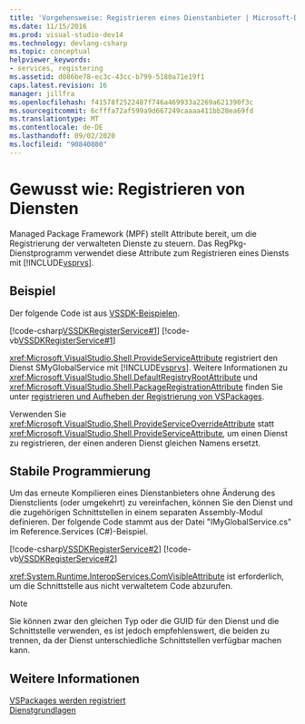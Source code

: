 ```yaml
---
title: 'Vorgehensweise: Registrieren eines Dienstanbieter | Microsoft-Dokumentation'
ms.date: 11/15/2016
ms.prod: visual-studio-dev14
ms.technology: devlang-csharp
ms.topic: conceptual
helpviewer_keywords:
- services, registering
ms.assetid: d086be78-ec3c-43cc-b799-5180a71e19f1
caps.latest.revision: 16
manager: jillfra
ms.openlocfilehash: f41578f2522487f746a469933a2269a621390f3c
ms.sourcegitcommit: 6cfffa72af599a9d667249caaaa411bb28ea69fd
ms.translationtype: MT
ms.contentlocale: de-DE
ms.lasthandoff: 09/02/2020
ms.locfileid: "90840880"
---
```

# <a name="how-to-register-a-service"></a>Gewusst wie: Registrieren von Diensten
Managed Package Framework (MPF) stellt Attribute bereit, um die Registrierung der verwalteten Dienste zu steuern. Das RegPkg-Dienstprogramm verwendet diese Attribute zum Registrieren eines Diensts mit [!INCLUDE[vsprvs](../includes/vsprvs-md.md)].  
  
## <a name="example"></a>Beispiel  
 Der folgende Code ist aus [VSSDK-Beispielen](../misc/vssdk-samples.md).  
  
 [!code-csharp[VSSDKRegisterService#1](../snippets/csharp/VS_Snippets_VSSDK/vssdkregisterservice/cs/vssdkregisterservicepackage.cs#1)]
 [!code-vb[VSSDKRegisterService#1](../snippets/visualbasic/VS_Snippets_VSSDK/vssdkregisterservice/vb/vssdkregisterservicepackage.vb#1)]  
  
 <xref:Microsoft.VisualStudio.Shell.ProvideServiceAttribute> registriert den Dienst SMyGlobalService mit [!INCLUDE[vsprvs](../includes/vsprvs-md.md)]. Weitere Informationen zu <xref:Microsoft.VisualStudio.Shell.DefaultRegistryRootAttribute> und <xref:Microsoft.VisualStudio.Shell.PackageRegistrationAttribute> finden Sie unter [registrieren und Aufheben der Registrierung von VSPackages](../extensibility/registering-and-unregistering-vspackages.md).  
  
 Verwenden Sie <xref:Microsoft.VisualStudio.Shell.ProvideServiceOverrideAttribute> statt <xref:Microsoft.VisualStudio.Shell.ProvideServiceAttribute>, um einen Dienst zu registrieren, der einen anderen Dienst gleichen Namens ersetzt.  
  
## <a name="robust-programming"></a>Stabile Programmierung  
 Um das erneute Kompilieren eines Dienstanbieters ohne Änderung des Dienstclients (oder umgekehrt) zu vereinfachen, können Sie den Dienst und die zugehörigen Schnittstellen in einem separaten Assembly-Modul definieren. Der folgende Code stammt aus der Datei "IMyGlobalService.cs" im Reference.Services (C#)-Beispiel.  
  
 [!code-csharp[VSSDKRegisterService#2](../snippets/csharp/VS_Snippets_VSSDK/vssdkregisterservice/cs/vssdkregisterservicepackage.cs#2)]
 [!code-vb[VSSDKRegisterService#2](../snippets/visualbasic/VS_Snippets_VSSDK/vssdkregisterservice/vb/vssdkregisterservicepackage.vb#2)]  
  
 <xref:System.Runtime.InteropServices.ComVisibleAttribute> ist erforderlich, um die Schnittstelle aus nicht verwaltetem Code abzurufen.  
  
> [!NOTE]
> Sie können zwar den gleichen Typ oder die GUID für den Dienst und die Schnittstelle verwenden, es ist jedoch empfehlenswert, die beiden zu trennen, da der Dienst unterschiedliche Schnittstellen verfügbar machen kann.  
  
## <a name="see-also"></a>Weitere Informationen  
 [VSPackages werden registriert](../extensibility/internals/registering-vspackages.md)   
 [Dienstgrundlagen](../extensibility/internals/service-essentials.md)